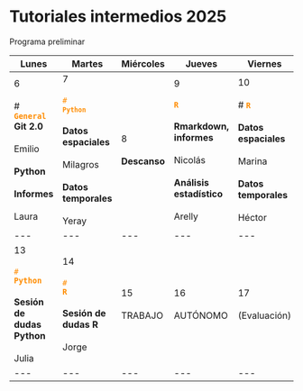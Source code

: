 # Tutoriales intermedios 2025

Programa preliminar

| Lunes | Martes | Miércoles | Jueves | Viernes | Sábado | Domingo |
| --- | --- | --- | --- | --- | --- | --- |
| 6<br><br># <code style="color : darkorange">**General**</code> <br>**Git 2.0** <br><br>Emilio<br><br>**Python**<br><br>**Informes**<br><br>Laura | 7<br><br><code style="color : darkorange"># <code style="color : darkorange">**Python**</code> </code> <br><br>**Datos espaciales**<br><br>Milagros<br><br>**Datos temporales**<br><br>Yeray | 8<br><br>**Descanso** | 9<br><br><code style="color : darkorange">**R**</code> <br><br>**Rmarkdown, informes**<br><br>Nicolás<br><br>**Análisis estadístico**<br><br>Arelly | 10<br><br># <code style="color : darkorange">**R**</code> <br><br>**Datos espaciales**<br><br>Marina<br><br>**Datos temporales**<br><br>Héctor | 11  | 12  |
| --- | --- | --- | --- | --- | --- | --- |
| 13<br><br><code style="color : darkorange"># **Python**</code> <br><br>**Sesión de dudas Python**<br><br>Julia | 14<br><br><code style="color : darkorange"># **R**</code> <br><br>**Sesión de dudas R**<br><br>Jorge | 15<br><br>TRABAJO | 16<br><br>AUTÓNOMO | 17<br><br>(Evaluación) |     |     |
| --- | --- | --- | --- | --- | --- | --- |

